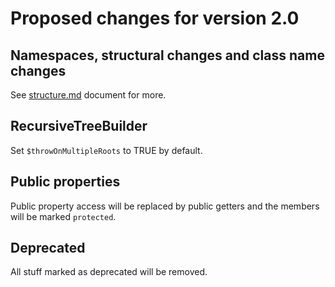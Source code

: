 # Proposed changes for version 2.0

## Namespaces, structural changes and class name changes
See [structure.md](structure.md) document for more.


## RecursiveTreeBuilder
Set `$throwOnMultipleRoots` to TRUE by default.

## Public properties
Public property access will be replaced by public getters and the members will be marked `protected`.

## Deprecated
All stuff marked as deprecated will be removed.


